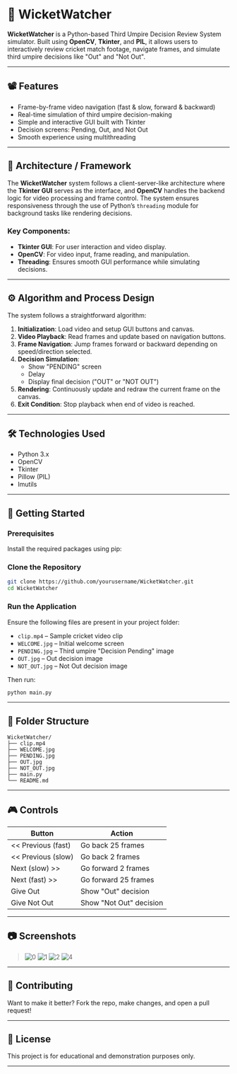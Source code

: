 # 🏏 WicketWatcher

**WicketWatcher** is a Python-based Third Umpire Decision Review System simulator. Built using **OpenCV**, **Tkinter**, and **PIL**, it allows users to interactively review cricket match footage, navigate frames, and simulate third umpire decisions like "Out" and "Not Out".

---

## 📽️ Features

- Frame-by-frame video navigation (fast & slow, forward & backward)
- Real-time simulation of third umpire decision-making
- Simple and interactive GUI built with Tkinter
- Decision screens: Pending, Out, and Not Out
- Smooth experience using multithreading

---

## 🧠 Architecture / Framework

The **WicketWatcher** system follows a client-server-like architecture where the **Tkinter GUI** serves as the interface, and **OpenCV** handles the backend logic for video processing and frame control. The system ensures responsiveness through the use of Python’s `threading` module for background tasks like rendering decisions.

### Key Components:
- **Tkinter GUI**: For user interaction and video display.
- **OpenCV**: For video input, frame reading, and manipulation.
- **Threading**: Ensures smooth GUI performance while simulating decisions.

---

## ⚙️ Algorithm and Process Design

The system follows a straightforward algorithm:

1. **Initialization**: Load video and setup GUI buttons and canvas.
2. **Video Playback**: Read frames and update based on navigation buttons.
3. **Frame Navigation**: Jump frames forward or backward depending on speed/direction selected.
4. **Decision Simulation**:
   - Show "PENDING" screen
   - Delay
   - Display final decision ("OUT" or "NOT OUT")
5. **Rendering**: Continuously update and redraw the current frame on the canvas.
6. **Exit Condition**: Stop playback when end of video is reached.

---

## 🛠️ Technologies Used

- Python 3.x
- OpenCV
- Tkinter
- Pillow (PIL)
- Imutils

---

## 🚀 Getting Started

### Prerequisites

Install the required packages using pip:

### Clone the Repository

```bash
git clone https://github.com/yourusername/WicketWatcher.git
cd WicketWatcher
```

### Run the Application

Ensure the following files are present in your project folder:
- `clip.mp4` – Sample cricket video clip
- `WELCOME.jpg` – Initial welcome screen
- `PENDING.jpg` – Third umpire "Decision Pending" image
- `OUT.jpg` – Out decision image
- `NOT_OUT.jpg` – Not Out decision image

Then run:

```bash
python main.py
```

---

## 📁 Folder Structure

```
WicketWatcher/
├── clip.mp4
├── WELCOME.jpg
├── PENDING.jpg
├── OUT.jpg
├── NOT_OUT.jpg
├── main.py
└── README.md
```

---

## 🎮 Controls

| Button               | Action                         |
|----------------------|--------------------------------|
| << Previous (fast)   | Go back 25 frames              |
| << Previous (slow)   | Go back 2 frames               |
| Next (slow) >>       | Go forward 2 frames            |
| Next (fast) >>       | Go forward 25 frames           |
| Give Out             | Show "Out" decision            |
| Give Not Out         | Show "Not Out" decision        |

---

## 📷 Screenshots
> ![0](https://github.com/user-attachments/assets/3fd8e852-8e2e-4586-8783-d6e67b569528)
> ![1](https://github.com/user-attachments/assets/5e4c2cb0-4734-4486-aaf9-03806ba9f8d8)
> ![2](https://github.com/user-attachments/assets/ef3032db-20fe-45ef-928f-4021500dd7f5)
> ![4](https://github.com/user-attachments/assets/7118d146-4493-4697-b6bc-51f1f898747f)

---

## 🤝 Contributing

Want to make it better? Fork the repo, make changes, and open a pull request!

---

## 📄 License

This project is for educational and demonstration purposes only.

---

